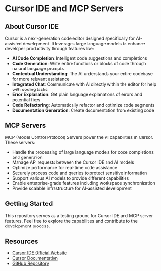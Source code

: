 # Cursor IDE and MCP Servers

## About Cursor IDE

Cursor is a next-generation code editor designed specifically for AI-assisted development. It leverages large language models to enhance developer productivity through features like:

- **AI Code Completion**: Intelligent code suggestions and completions
- **Code Generation**: Write entire functions or blocks of code through natural language prompts
- **Contextual Understanding**: The AI understands your entire codebase for more relevant assistance
- **Integrated Chat**: Communicate with AI directly within the editor for help with coding tasks
- **Error Explanation**: Get plain language explanations of errors and potential fixes
- **Code Refactoring**: Automatically refactor and optimize code segments
- **Documentation Generation**: Create documentation from existing code

## MCP Servers

MCP (Model Control Protocol) Servers power the AI capabilities in Cursor. These servers:

- Handle the processing of large language models for code completions and generation
- Manage API requests between the Cursor IDE and AI models
- Optimize performance for real-time code assistance
- Securely process code and queries to protect sensitive information
- Support various AI models to provide different capabilities
- Enable enterprise-grade features including workspace synchronization
- Provide scalable infrastructure for AI-assisted development

## Getting Started

This repository serves as a testing ground for Cursor IDE and MCP server features. Feel free to explore the capabilities and contribute to the development process.

## Resources

- [Cursor IDE Official Website](https://cursor.sh/)
- [Cursor Documentation](https://cursor.sh/docs)
- [GitHub Repository](https://github.com/getcursor/cursor)
